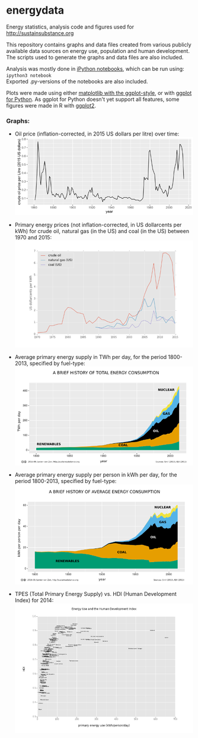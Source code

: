 # energydata

Energy statistics, analysis code and figures used for http://sustainsubstance.org

This repository contains graphs and data files created from various publicly available data sources on energy use, population and human development. The scripts used to generate the graphs and data files are also included.

Analysis was mostly done in [iPython notebooks](https://ipython.org/notebook.html), which can be run using:
`ipython3 notebook`   
Exported .py-versions of the notebooks are also included.

Plots were made using either [matplotlib with the ggplot-style](http://matplotlib.org/users/style_sheets.html), or with [ggplot for Python](http://yhat.github.io/ggplot/). As ggplot for Python doesn't yet support all features, some figures were made in R with [ggplot2](http://ggplot2.org/).

### Graphs:

 - Oil price (inflation-corrected, in 2015 US dollars per litre) over time:
   ![PNG](energyprices/oilprice-1860-2015.png)
   
 - Primary energy prices (not inflation-corrected, in US dollarcents per kWh) for crude oil, natural gas (in the US) and coal (in the US) between 1970 and 2015:
   ![PNG](energyprices/fuelprices-1970-2015.png)

 - Average primary energy supply in TWh per day, for the period 1800-2013, specified by fuel-type:
   ![PNG](energyhistory/energy-timeseries-total-per-day.png)

 - Average primary energy supply per person in kWh per day, for the period 1800-2013, specified by fuel-type:
   ![PNG](energyhistory/energy-timeseries-per-person.png)

 - TPES (Total Primary Energy Supply) vs. HDI (Human Development Index) for 2014: 
   ![PNG](tpes_vs_hdi_2014.png)

